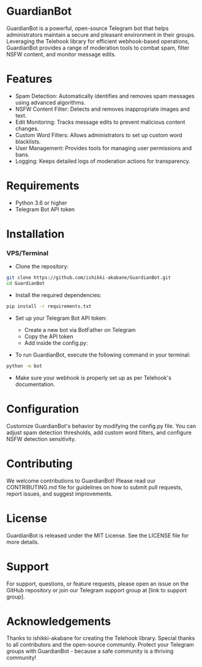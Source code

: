 # GuardianBot
GuardianBot is a powerful, open-source Telegram bot that helps administrators maintain a secure and pleasant environment in their groups. Leveraging the Telehook library for efficient webhook-based operations, GuardianBot provides a range of moderation tools to combat spam, filter NSFW content, and monitor message edits.

# Features
- Spam Detection: Automatically identifies and removes spam messages using advanced algorithms.
- NSFW Content Filter: Detects and removes inappropriate images and text.
- Edit Monitoring: Tracks message edits to prevent malicious content changes.
- Custom Word Filters: Allows administrators to set up custom word blacklists.
- User Management: Provides tools for managing user permissions and bans.
- Logging: Keeps detailed logs of moderation actions for transparency.

# Requirements
- Python 3.6 or higher
- Telegram Bot API token

# Installation
### VPS/Terminal
- Clone the repository:
```bash
git clone https://github.com/ishikki-akabane/GuardianBot.git
cd GuardianBot
```
- Install the required dependencies:
```bash
pip install -r requirements.txt
```
- Set up your Telegram Bot API token:
  - Create a new bot via BotFather on Telegram
  - Copy the API token
  - Add inside the config.py:

- To run GuardianBot, execute the following command in your terminal:
```bash
python -m bot
```
- Make sure your webhook is properly set up as per Telehook's documentation.
# Configuration
Customize GuardianBot's behavior by modifying the config.py file. You can adjust spam detection thresholds, add custom word filters, and configure NSFW detection sensitivity.

# Contributing
We welcome contributions to GuardianBot! Please read our CONTRIBUTING.md file for guidelines on how to submit pull requests, report issues, and suggest improvements.
# License
GuardianBot is released under the MIT License. See the LICENSE file for more details.
# Support
For support, questions, or feature requests, please open an issue on the GitHub repository or join our Telegram support group at [link to support group].
# Acknowledgements
Thanks to ishikki-akabane for creating the Telehook library.
Special thanks to all contributors and the open-source community.
Protect your Telegram groups with GuardianBot - because a safe community is a thriving community!
